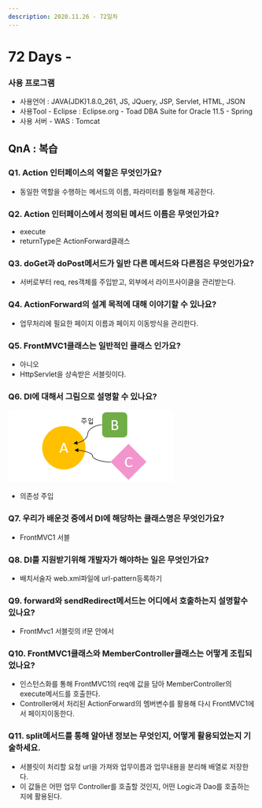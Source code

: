 ```yaml
---
description: 2020.11.26 - 72일차
---
```


# 72 Days -



### 사용 프로그램

* 사용언어 : JAVA\(JDK\)1.8.0\_261, JS, JQuery, JSP, Servlet, HTML, JSON
* 사용Tool  - Eclipse : Eclipse.org - Toad DBA Suite for Oracle 11.5 - Spring
* 사용 서버 - WAS : Tomcat

## QnA : 복습

### Q1. Action 인터페이스의 역할은 무엇인가요?

* 동일한 역할을 수행하는 메서드의 이름, 파라미터를 통일해 제공한다.

### Q2. Action 인터페이스에서 정의된 메서드 이름은 무엇인가요?

* execute
* returnType은 ActionForward클래스

### Q3. doGet과 doPost메서드가 일반 다른 메서드와 다른점은 무엇인가요?

* 서버로부터 req, res객체를 주입받고, 외부에서 라이프사이클을 관리받는다.

### Q4. ActionForward의 설계 목적에 대해 이야기할 수 있나요?

* 업무처리에 필요한 페이지 이름과 페이지 이동방식을 관리한다.

### Q5. FrontMVC1클래스는 일반적인 클래스 인가요? 

* 아니오
* HttpServlet을 상속받은 서블릿이다.

### Q6. DI에 대해서 그림으로 설명할 수 있나요?

![Dependency Injection](../../.gitbook/assets/1%20%2877%29.png)

* 의존성 주입

### Q7. 우리가 배운것 중에서 DI에 해당하는 클래스명은 무엇인가요?

* FrontMVC1 서블

### Q8. DI를 지원받기위해 개발자가 해야하는 일은 무엇인가요?

* 배치서술자 web.xml파일에 url-pattern등록하기

### Q9. forward와 sendRedirect메서드는 어디에서 호출하는지 설명할수 있나요?

* FrontMvc1 서블릿의 if문 안에서

### Q10. FrontMVC1클래스와 MemberController클래스는 어떻게 조립되었나요?

* 인스턴스화를 통해 FrontMVC1의 req에 값을 담아 MemberController의 execute메서드를 호출한다.
* Controller에서 처리된 ActionForward의 멤버변수를 활용해 다시 FrontMVC1에서 페이지이동한다.

### Q11. split메서드를 통해 알아낸 정보는 무엇인지, 어떻게 활용되었는지 기술하세요.

* 서블릿이 처리할 요청 url을 가져와 업무이름과 업무내용을 분리해 배열로 저장한다.
* 이 값들은 어떤 업무 Controller를 호출할 것인지, 어떤 Logic과 Dao를 호출하는지에 활용된다.

